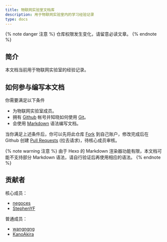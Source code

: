 ```yaml
---
title: 物联网实验室文档库
description: 用于物联网实验室内的学习经验记录
type: docs
---
```


{% note danger 注意 %}
仓库权限发生变化，请留意必读文章。
{% endnote %}

## 简介

本文档当前用于物联网实验室的经验记录。

## 如何参与编写本文档

你需要满足以下条件

- 为物联网实验室成员。
- 拥有 [Github](https://github.com/) 帐号并知晓如何使用 [Git](https://git-scm.com/)。
- 会使用 [Markdown](https://markdown.com.cn/intro.html) 语法编写文档。

当你满足上述条件后，你可以先将此仓库 [Fork](https://github.com/login?return_to=%2Fnegoces%2Fdocs) 到自己账户，修改完成后在 Github 创建 [Pull Requests](https://github.com/negoces/docs/compare) (拉去请求)，待核心成员审核。

{% note warning 注意 %}
由于 Hexo 的 Markdown 渲染器功能有限，本文档可能不支持部分 Markdown 语法，请自行验证后再使用相应的语法。
{% endnote %}

## 贡献者

核心成员：

- [negoces](https://github.com/negoces)
- [StephenYF](https://github.com/StephenYF)

普通成员：

- [wangngng](https://github.com/wangngng)
- [KanoAkira](https://github.com/KanoAkira)

